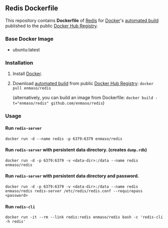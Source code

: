 ## Redis Dockerfile


This repository contains **Dockerfile** of [Redis](http://redis.io/) for [Docker](https://www.docker.com/)'s [automated build](https://registry.hub.docker.com/u/dockerfile/redis/) published to the public [Docker Hub Registry](https://registry.hub.docker.com/).


### Base Docker Image

* ubuntu:latest


### Installation

1. Install [Docker](https://www.docker.com/).

2. Download [automated build](https://registry.hub.docker.com/u/dockerfile/redis/) from public [Docker Hub Registry](https://registry.hub.docker.com/): `docker pull enmaso/redis`

   (alternatively, you can build an image from Dockerfile: `docker build -t="enmaso/redis" github.com/enmaso/redis`)


### Usage

#### Run `redis-server`

    docker run -d --name redis -p 6379:6379 enmaso/redis

#### Run `redis-server` with persistent data directory. (creates `dump.rdb`)

    docker run -d -p 6379:6379 -v <data-dir>:/data --name redis enmaso/redis

#### Run `redis-server` with persistent data directory and password.

    docker run -d -p 6379:6379 -v <data-dir>:/data --name redis enmaso/redis redis-server /etc/redis/redis.conf --requirepass <password>

#### Run `redis-cli`

    docker run -it --rm --link redis:redis enmaso/redis bash -c 'redis-cli -h redis'
